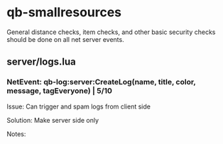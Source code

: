 # qb-smallresources
General distance checks, item checks, and other basic security checks should be done on all net server events.

## server/logs.lua

### NetEvent: qb-log:server:CreateLog(name, title, color, message, tagEveryone) | 5/10
Issue: Can trigger and spam logs from client side

Solution: Make server side only

Notes: 
